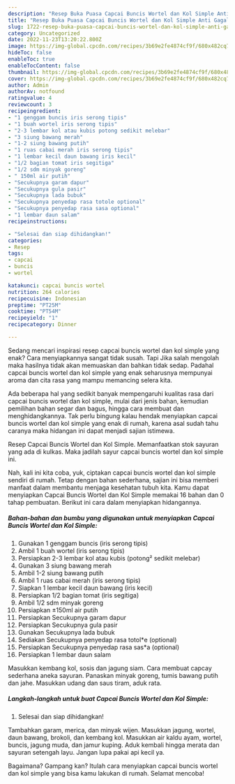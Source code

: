 ```yaml
---
description: "Resep Buka Puasa Capcai Buncis Wortel dan Kol Simple Anti Gagal"
title: "Resep Buka Puasa Capcai Buncis Wortel dan Kol Simple Anti Gagal"
slug: 1722-resep-buka-puasa-capcai-buncis-wortel-dan-kol-simple-anti-gagal
category: Uncategorized
date: 2022-11-23T13:20:22.800Z
image: https://img-global.cpcdn.com/recipes/3b69e2fe4874cf9f/680x482cq70/capcai-buncis-wortel-dan-kol-simple-foto-resep-utama.jpg
hideToc: false
enableToc: true
enableTocContent: false
thumbnail: https://img-global.cpcdn.com/recipes/3b69e2fe4874cf9f/680x482cq70/capcai-buncis-wortel-dan-kol-simple-foto-resep-utama.jpg
cover: https://img-global.cpcdn.com/recipes/3b69e2fe4874cf9f/680x482cq70/capcai-buncis-wortel-dan-kol-simple-foto-resep-utama.jpg
author: Admin
authorAv: notfound
ratingvalue: 4
reviewcount: 3
recipeingredient:
- "1 genggam buncis iris serong tipis"
- "1 buah wortel iris serong tipis"
- "2-3 lembar kol atau kubis potong sedikit melebar"
- "3 siung bawang merah"
- "1-2 siung bawang putih"
- "1 ruas cabai merah iris serong tipis"
- "1 lembar kecil daun bawang iris kecil"
- "1/2 bagian tomat iris segitiga"
- "1/2 sdm minyak goreng"
- " 150ml air putih"
- "Secukupnya garam dapur"
- "Secukupnya gula pasir"
- "Secukupnya lada bubuk"
- "Secukupnya penyedap rasa totole optional"
- "Secukupnya penyedap rasa sasa optional"
- "1 lembar daun salam"
recipeinstructions:

- "Selesai dan siap dihidangkan!"
categories:
- Resep
tags:
- capcai
- buncis
- wortel

katakunci: capcai buncis wortel 
nutrition: 264 calories
recipecuisine: Indonesian
preptime: "PT25M"
cooktime: "PT54M"
recipeyield: "1"
recipecategory: Dinner

---
```



Sedang mencari inspirasi resep capcai buncis wortel dan kol simple yang enak? Cara menyiapkannya sangat tidak susah. Tapi Jika salah mengolah maka hasilnya tidak akan memuaskan dan bahkan tidak sedap. Padahal capcai buncis wortel dan kol simple yang enak seharusnya mempunyai aroma dan cita rasa yang mampu memancing selera kita.


Ada beberapa hal yang sedikit banyak mempengaruhi kualitas rasa dari capcai buncis wortel dan kol simple, mulai dari jenis bahan, kemudian pemilihan bahan segar dan bagus, hingga cara membuat dan menghidangkannya. Tak perlu bingung kalau hendak menyiapkan capcai buncis wortel dan kol simple yang enak di rumah, karena asal sudah tahu caranya maka hidangan ini dapat menjadi sajian istimewa.

Resep Capcai Buncis Wortel dan Kol Simple. Memanfaatkan stok sayuran yang ada di kulkas. Maka jadilah sayur capcai buncis wortel dan kol simple ini.


Nah, kali ini kita coba, yuk, ciptakan capcai buncis wortel dan kol simple sendiri di rumah. Tetap dengan bahan sederhana, sajian ini bisa memberi manfaat dalam membantu menjaga kesehatan tubuh kita. Kamu dapat menyiapkan Capcai Buncis Wortel dan Kol Simple memakai 16 bahan dan 0 tahap pembuatan. Berikut ini cara dalam menyiapkan hidangannya.

<!--inarticleads1-->

##### Bahan-bahan dan bumbu yang digunakan untuk menyiapkan Capcai Buncis Wortel dan Kol Simple:

1. Gunakan 1 genggam buncis (iris serong tipis)
1. Ambil 1 buah wortel (iris serong tipis)
1. Persiapkan 2-3 lembar kol atau kubis (potong² sedikit melebar)
1. Gunakan 3 siung bawang merah
1. Ambil 1-2 siung bawang putih
1. Ambil 1 ruas cabai merah (iris serong tipis)
1. Siapkan 1 lembar kecil daun bawang (iris kecil)
1. Persiapkan 1/2 bagian tomat (iris segitiga)
1. Ambil 1/2 sdm minyak goreng
1. Persiapkan  ±150ml air putih
1. Persiapkan Secukupnya garam dapur
1. Persiapkan Secukupnya gula pasir
1. Gunakan Secukupnya lada bubuk
1. Sediakan Secukupnya penyedap rasa totol*e (optional)
1. Persiapkan Secukupnya penyedap rasa sas*a (optional)
1. Persiapkan 1 lembar daun salam


Masukkan kembang kol, sosis dan jagung siam. Cara membuat capcay sederhana aneka sayuran. Panaskan minyak goreng, tumis bawang putih dan jahe. Masukkan udang dan saus tiram, aduk rata. 

<!--inarticleads2-->

##### Langkah-langkah untuk buat Capcai Buncis Wortel dan Kol Simple:


1. Selesai dan siap dihidangkan!

Tambahkan garam, merica, dan minyak wijen. Masukkan jagung, wortel, daun bawang, brokoli, dan kembang kol. Masukkan air kaldu ayam, wortel, buncis, jagung muda, dan jamur kuping. Aduk kembali hingga merata dan sayuran setengah layu. Jangan lupa pakai api kecil ya. 

Bagaimana? Gampang kan? Itulah cara menyiapkan capcai buncis wortel dan kol simple yang bisa kamu lakukan di rumah. Selamat mencoba!
